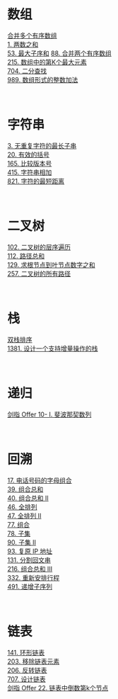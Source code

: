 # 数组

[合并多个有序数组](https://github.com/S-T-D/my-blog/issues/60)  
[1. 两数之和](https://github.com/S-T-D/my-blog/issues/21)    
[53. 最大子序和](https://github.com/S-T-D/my-blog/issues/29) 
[88. 合并两个有序数组](https://github.com/S-T-D/my-blog/issues/18)  
[215. 数组中的第K个最大元素](https://github.com/S-T-D/my-blog/issues/34)  
[704. 二分查找](https://github.com/S-T-D/my-blog/issues/56)  
[989. 数组形式的整数加法](https://github.com/S-T-D/my-blog/issues/14)  

&nbsp;

# 字符串 

[3. 无重复字符的最长子串](https://github.com/S-T-D/my-blog/issues/19)  
[20. 有效的括号](https://github.com/S-T-D/my-blog/issues/54)  
[165. 比较版本号](https://github.com/S-T-D/my-blog/issues/20)  
[415. 字符串相加](https://github.com/S-T-D/my-blog/issues/17)  
[821. 字符的最短距离](https://github.com/S-T-D/my-blog/issues/15)  

&nbsp;

# 二叉树

[102. 二叉树的层序遍历](https://github.com/S-T-D/my-blog/issues/39)  
[112. 路径总和](https://github.com/S-T-D/my-blog/issues/31)  
[129. 求根节点到叶节点数字之和](https://github.com/S-T-D/my-blog/issues/38)  
[257. 二叉树的所有路径](https://github.com/S-T-D/my-blog/issues/30)  


&nbsp;

# 栈

[双栈排序](https://github.com/S-T-D/my-blog/issues/33)  
[1381. 设计一个支持增量操作的栈](https://github.com/S-T-D/my-blog/issues/16)

&nbsp;

# 递归

[剑指 Offer 10- I. 斐波那契数列](https://github.com/S-T-D/my-blog/issues/22)  

&nbsp;

# 回溯

[17. 电话号码的字母组合](https://github.com/S-T-D/my-blog/issues/42)  
[39. 组合总和](https://github.com/S-T-D/my-blog/issues/43)  
[40. 组合总和 II](https://github.com/S-T-D/my-blog/issues/44)  
[46. 全排列](https://github.com/S-T-D/my-blog/issues/50)   
[47. 全排列 II](https://github.com/S-T-D/my-blog/issues/51)  
[77. 组合](https://github.com/S-T-D/my-blog/issues/40)  
[78. 子集](https://github.com/S-T-D/my-blog/issues/47)  
[90. 子集 II](https://github.com/S-T-D/my-blog/issues/48)  
[93. 复原 IP 地址](https://github.com/S-T-D/my-blog/issues/46)    
[131. 分割回文串](https://github.com/S-T-D/my-blog/issues/45)  
[216. 组合总和 III](https://github.com/S-T-D/my-blog/issues/41)   
[332. 重新安排行程](https://github.com/S-T-D/my-blog/issues/52)  
[491. 递增子序列](https://github.com/S-T-D/my-blog/issues/49)  

&nbsp;

# 链表

[141. 环形链表](https://github.com/S-T-D/my-blog/issues/55)  
[203. 移除链表元素](https://github.com/S-T-D/my-blog/issues/62)  
[206. 反转链表](https://github.com/S-T-D/my-blog/issues/53)  
[707. 设计链表](https://github.com/S-T-D/my-blog/issues/63)  
[剑指 Offer 22. 链表中倒数第k个节点](https://github.com/S-T-D/my-blog/issues/61)  



